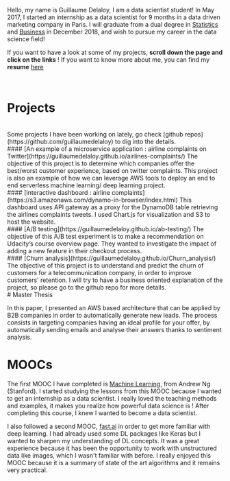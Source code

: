 Hello, my name is Guillaume Delaloy, I am a data scientist student!
In May 2017, I started an internship as a data scientist for 9 months in a data driven marketing company in Paris.
I will graduate from a dual degree in [Statistics](https://en.wikipedia.org/wiki/ENSAE_ParisTech) and [Business](https://en.wikipedia.org/wiki/ESCP_Europe) in December 2018, and wish to pursue my career in the data science field!
<br>

If you want to have a look at some of my projects, **scroll down the page and click on the links** !
If you want to know more about me, you can find my **resume** [here](https://github.com/guillaumedelaloy/Portfolio/blob/master/CV_Guillaume_D.pdf)

<br>


# Projects

<br>
Some projects I have been working on lately, go check [github repos](https://github.com/guillaumedelaloy) to dig into the details.
<br>
#### [An example of a microservice application : airline complaints on Twitter](https://guillaumedelaloy.github.io/airlines-complaints/)
The objective of this project is to determine which companies offer the best/worst customer experience, based on twitter complaints. This project is also an example of how we can leverage AWS tools to deploy an end to end serverless machine learning/ deep learning project.
<br>
#### [Interactive dashboard : airline complaints](https://s3.amazonaws.com/dynamo-in-browser/index.html)
This dashboard uses API gateway as a proxy for the DynamoDB table retrieving the airlines complaints tweets. I used Chart.js for visualization and S3 to host the website.
<br>
#### [A/B testing](https://guillaumedelaloy.github.io/ab-testing/)
The objective of this A/B test experiment is to make a recommendation on Udacity’s course overview page. They wanted to investigate the impact of adding a new feature in their checkout process.
<br>
#### [Churn analysis](https://guillaumedelaloy.github.io/Churn_analysis/)
The objective of this project is to understand and predict the churn of customers for a telecommunication company, in order to improve customers' retention. I will try to have a business oriented explanation of the project, so please go to the github repo for more details.
<br>
# Master Thesis

In this paper, I presented an AWS based architecture that can be applied by B2B companies in order to automatically generate new leads. The process consists in targeting companies having an ideal profile for your offer, by automatically sending emails and analyse their answers thanks to sentiment analysis.


# MOOCs

The first MOOC I have completed is [Machine Learning](https://www.coursera.org/learn/machine-learning), from Andrew Ng (Stanford). I started studying the lessons from this MOOC because I wanted to get an internship as a data scientist. I really loved the teaching methods and examples, it makes you realize how powerful data science is ! After completing this course, I knew I wanted to become a data scientist.

I also followed a second MOOC, [fast.ai](http://www.fast.ai/) in order to get more familiar with deep learning. I had already used some DL packages like Keras but I wanted to sharpen my understanding of DL concepts. It was a great experience because it has been the opportunity to work with unstructured data like images, which I wasn't familiar with before. I really enjoyed this MOOC because it is a summary of state of the art algorithms and it remains very practical.




